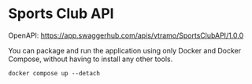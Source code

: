 # Sports Club API

OpenAPI: https://app.swaggerhub.com/apis/vtramo/SportsClubAPI/1.0.0

You can package and run the application using only Docker and Docker Compose, without having to install any other tools.
~~~~
docker compose up --detach
~~~~

